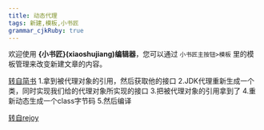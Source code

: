 ```yaml
---
title: 动态代理 
tags: 新建,模板,小书匠
grammar_cjkRuby: true
---
```



欢迎使用 **{小书匠}(xiaoshujiang)编辑器**，您可以通过 `小书匠主按钮>模板` 里的模板管理来改变新建文章的内容。

[转自简书](https://www.jianshu.com/p/3616c70cb37b)
1.拿到被代理对象的引用，然后获取他的接口
2.JDK代理重新生成一个类，同时实现我们给的代理对象所实现的接口
3.把被代理对象的引用拿到了
4.重新动态生成一个class字节码
5.然后编译

[转自rejoy](http://rejoy.iteye.com/blog/1627405)